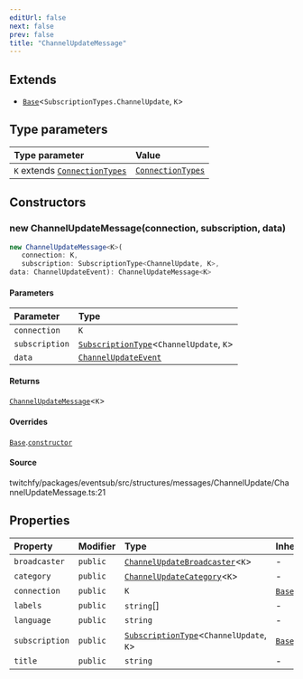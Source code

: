 ```yaml
---
editUrl: false
next: false
prev: false
title: "ChannelUpdateMessage"
---
```


## Extends

- [`Base`](/api/eventsub/classes/base/)\<`SubscriptionTypes.ChannelUpdate`, `K`\>

## Type parameters

| Type parameter | Value |
| :------ | :------ |
| `K` extends [`ConnectionTypes`](/api/eventsub/type-aliases/connectiontypes/) | [`ConnectionTypes`](/api/eventsub/type-aliases/connectiontypes/) |

## Constructors

### new ChannelUpdateMessage(connection, subscription, data)

```ts
new ChannelUpdateMessage<K>(
   connection: K, 
   subscription: SubscriptionType<ChannelUpdate, K>, 
data: ChannelUpdateEvent): ChannelUpdateMessage<K>
```

#### Parameters

| Parameter | Type |
| :------ | :------ |
| `connection` | `K` |
| `subscription` | [`SubscriptionType`](/api/eventsub/type-aliases/subscriptiontype/)\<`ChannelUpdate`, `K`\> |
| `data` | [`ChannelUpdateEvent`](/api/eventsub/interfaces/channelupdateevent/) |

#### Returns

[`ChannelUpdateMessage`](/api/eventsub/classes/channelupdatemessage/)\<`K`\>

#### Overrides

[`Base`](/api/eventsub/classes/base/).[`constructor`](/api/eventsub/classes/base/#constructors)

#### Source

twitchfy/packages/eventsub/src/structures/messages/ChannelUpdate/ChannelUpdateMessage.ts:21

## Properties

| Property | Modifier | Type | Inherited from |
| :------ | :------ | :------ | :------ |
| `broadcaster` | `public` | [`ChannelUpdateBroadcaster`](/api/eventsub/classes/channelupdatebroadcaster/)\<`K`\> | - |
| `category` | `public` | [`ChannelUpdateCategory`](/api/eventsub/classes/channelupdatecategory/)\<`K`\> | - |
| `connection` | `public` | `K` | [`Base`](/api/eventsub/classes/base/).`connection` |
| `labels` | `public` | `string`[] | - |
| `language` | `public` | `string` | - |
| `subscription` | `public` | [`SubscriptionType`](/api/eventsub/type-aliases/subscriptiontype/)\<`ChannelUpdate`, `K`\> | [`Base`](/api/eventsub/classes/base/).`subscription` |
| `title` | `public` | `string` | - |
